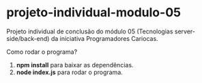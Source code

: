 # projeto-individual-modulo-05
Projeto individual de conclusão do módulo 05 (Tecnologias server-side/back-end) da iniciativa Programadores Cariocas.

Como rodar o programa?

1. **npm install** para baixar as dependências. <br/>
2.  **node index.js** para rodar o programa.
